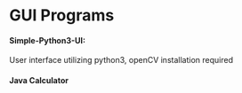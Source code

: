 # GUI Programs

#### Simple-Python3-UI:
User interface utilizing python3, openCV installation required

#### Java Calculator
